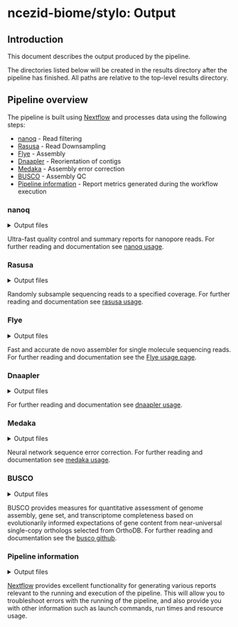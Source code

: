 # ncezid-biome/stylo: Output

## Introduction

This document describes the output produced by the pipeline. 

The directories listed below will be created in the results directory after the pipeline has finished. All paths are relative to the top-level results directory.

## Pipeline overview

The pipeline is built using [Nextflow](https://www.nextflow.io/) and processes data using the following steps:

- [nanoq](#nanoq) - Read filtering
- [Rasusa](#rasusa) - Read Downsampling
- [Flye](#flye) - Assembly
- [Dnaapler](#dnaapler) - Reorientation of contigs
- [Medaka](#medaka) - Assembly error correction
- [BUSCO](#busco) - Assembly QC
- [Pipeline information](#pipeline-information) - Report metrics generated during the workflow execution

### nanoq

<details markdown="1">
<summary>Output files</summary>

- `nanoq/`
  - `*_filtered.fastq.gz`: filtered reads
  - `*_filtered.stats`: basic stats summary for filtered reads

</details>

Ultra-fast quality control and summary reports for nanopore reads. For further reading and documentation see [nanoq usage](https://github.com/esteinig/nanoq?tab=readme-ov-file#usage).

### Rasusa

<details markdown="1">
<summary>Output files</summary>

- `rasusa/`
  - `*.fastq.gz`: downsampled reads

</details>

Randomly subsample sequencing reads to a specified coverage. For further reading and documentation see [rasusa usage](https://github.com/mbhall88/rasusa?tab=readme-ov-file#usage).

### Flye

<details markdown="1">
<summary>Output files</summary>

- `flye/`
  - `*.assembly.fasta.gz` : final assembly
  - `*.assembly_graph.gfa.gz` : final repeat graph in gfa format
  - `*.assembly_graph.gv.gz` : final repeat graph in gv format
  - `*.assembly_info.txt` : basic info about assembly
  - `*.flye.log` : full log for flye run
  - `*.params.json`: input parameters used for flye

</details>

Fast and accurate de novo assembler for single molecule sequencing reads. For further reading and documentation see the [Flye usage page](https://github.com/mikolmogorov/Flye/blob/flye/docs/USAGE.md).

### Dnaapler

<details markdown="1">
<summary>Output files</summary>

- `dnaapler/`
  - `*reoriented.fasta`: reoriented assembly
  - `*MMseqs2_output.txt`: MMseqs output
  - `*all_reorientation_summary.tsv`: reorientation summery
  - `*.log`: log

</details>

For further reading and documentation see [dnaapler usage](https://github.com/gbouras13/dnaapler?tab=readme-ov-file#usage).

### Medaka

<details markdown="1">
<summary>Output files</summary>

- `medaka/`
  - `*.fa.gz`: Error corrected assembly

</details>

Neural network sequence error correction. For further reading and documentation see [medaka usage](https://github.com/nanoporetech/medaka?tab=readme-ov-file#usage).

### BUSCO

<details markdown="1">
<summary>Output files</summary>

- `busco/`
  - `*-auto-busco/`: Directory containing all intermediate outputs of busco
  - `*-auto-busco.batch_summary.txt`: full QC summary
  - `short_summary.generic.*` : QC summary for generic organisms (bacteria, ...)
  - `short_summary.specific.*` : QC summary for specific organisms (enterobacteriaceae, campylobacterota, ...)

</details>

BUSCO provides measures for quantitative assessment of genome assembly, gene set, and transcriptome completeness based on evolutionarily informed expectations of gene content from near-universal single-copy orthologs selected from OrthoDB. For further reading and documentation see the [busco github](https://github.com/metashot/busco).

### Pipeline information

<details markdown="1">
<summary>Output files</summary>

- `pipeline_info/`
  - Reports generated by Nextflow: `execution_report.html`, `execution_timeline.html`, `execution_trace.txt` and `pipeline_dag.dot`/`pipeline_dag.svg`.
  - Reports generated by the pipeline: `pipeline_report.html`, `pipeline_report.txt` and `software_versions.yml`. The `pipeline_report*` files will only be present if the `--email` / `--email_on_fail` parameter's are used when running the pipeline.
  - Reformatted samplesheet files used as input to the pipeline: `samplesheet.valid.csv`.
  - Parameters used by the pipeline run: `params.json`.

</details>

[Nextflow](https://www.nextflow.io/docs/latest/tracing.html) provides excellent functionality for generating various reports relevant to the running and execution of the pipeline. This will allow you to troubleshoot errors with the running of the pipeline, and also provide you with other information such as launch commands, run times and resource usage.
